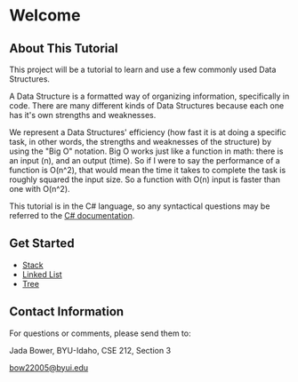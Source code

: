 # Welcome

## About This Tutorial

This project will be a tutorial to learn and use a few commonly used Data Structures.

A Data Structure is a formatted way of organizing information, specifically in code. There are many different kinds of
Data Structures because each one has it's own strengths and weaknesses.

We represent a Data Structures' efficiency (how fast it is at doing a specific task, in other words, the strengths and
weaknesses of the structure) by using the "Big O" notation. Big O works just like a function in math: there is an
input (n), and an output (time). So if I were to say the performance of a function is O(n^2), that would mean the time
it takes to complete the task is roughly squared the input size. So a function with O(n) input is faster than one with
O(n^2).

This tutorial is in the C# language, so any syntactical questions may be referred to
the [C# documentation](https://learn.microsoft.com/en-us/dotnet/csharp/).

## Get Started

* [Stack](1-stack.md)
* [Linked List](2-linkedList.md)
* [Tree](3-tree.md)

## Contact Information

For questions or comments, please send them to:

Jada Bower, BYU-Idaho, CSE 212, Section 3

[bow22005@byui.edu](mailto:bow22005@byui.edu?)
